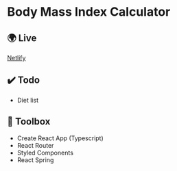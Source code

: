 # Body Mass Index Calculator

## 🌍 Live
  [Netlify](https://affectionate-hodgkin-d8b6eb.netlify.app)

## ✔️ Todo
  - Diet list

## 🧰 Toolbox
  - Create React App (Typescript)
  - React Router
  - Styled Components
  - React Spring
